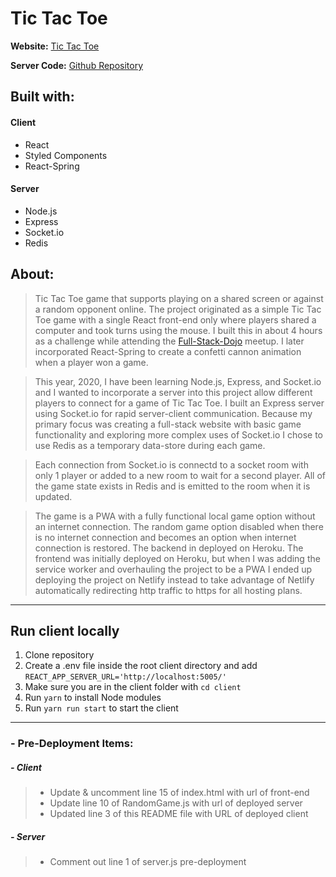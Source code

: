 # Tic Tac Toe

**Website:** [Tic Tac Toe](https://eipper-tictactoe.netlify.app/)

**Server Code:** [Github Repository](https://github.com/Gabester0/TicTacToe-Server)

## Built with:

#### Client

- React
- Styled Components
- React-Spring

#### Server

- Node.js
- Express
- Socket.io
- Redis

## About:

> Tic Tac Toe game that supports playing on a shared screen or against a random opponent online. The project originated as a simple Tic Tac Toe game with a single React front-end only where players shared a computer and took turns using the mouse. I built this in about 4 hours as a challenge while attending the [Full-Stack-Dojo](https://www.meetup.com/Full-Stack-Dev-Factory/) meetup. I later incorporated React-Spring to create a confetti cannon animation when a player won a game.

> This year, 2020, I have been learning Node.js, Express, and Socket.io and I wanted to incorporate a server into this project allow different players to connect for a game of Tic Tac Toe. I built an Express server using Socket.io for rapid server-client communication. Because my primary focus was creating a full-stack website with basic game functionality and exploring more complex uses of Socket.io I chose to use Redis as a temporary data-store during each game.

> Each connection from Socket.io is connectd to a socket room with only 1 player or added to a new room to wait for a second player. All of the game state exists in Redis and is emitted to the room when it is updated.

> The game is a PWA with a fully functional local game option without an internet connection. The random game option disabled when there is no internet connection and becomes an option when internet connection is restored. The backend in deployed on Heroku. The frontend was initially deployed on Heroku, but when I was adding the service worker and overhauling the project to be a PWA I ended up deploying the project on Netlify instead to take advantage of Netlify automatically redirecting http traffic to https for all hosting plans.

---

## Run client locally

1.  Clone repository
2.  Create a .env file inside the root client directory and add `REACT_APP_SERVER_URL='http://localhost:5005/'`
3.  Make sure you are in the client folder with `cd client`
4.  Run `yarn` to install Node modules
5.  Run `yarn run start` to start the client

---

### - Pre-Deployment Items:

##### - Client

> - Update & uncomment line 15 of index.html with url of front-end
> - Update line 10 of RandomGame.js with url of deployed server
> - Updated line 3 of this README file with URL of deployed client

##### - Server

> - Comment out line 1 of server.js pre-deployment
